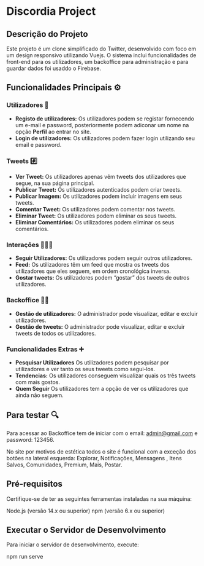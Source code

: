 # Discordia Project

## Descrição do Projeto

Este projeto é um clone simplificado do Twitter, desenvolvido com foco em um design responsivo utilizando Vuejs. O sistema inclui funcionalidades de front-end para os utilizadores, um backoffice para administração e para guardar dados foi usaddo o Firebase.

## Funcionalidades Principais ⚙️

### Utilizadores 👤

- **Registo de utilizadores:** Os utilizadores podem se registar fornecendo um e-mail e password, posteriormente podem adiconar um nome na opção **Perfil** ao entrar no site.
- **Login de utilizadores:** Os utilizadores podem fazer login utilizando seu email e password.

### Tweets #️⃣

- **Ver Tweet:** Os utilizadores apenas vêm tweets dos utilizadores que segue, na sua página principal.
- **Publicar Tweet:** Os utilizadores autenticados podem criar tweets.
- **Publicar Imagem:** Os utilizadores podem incluir imagens em seus tweets.
- **Comentar Tweet:** Os utilizadores podem comentar nos tweets.
- **Eliminar Tweet:** Os utilizadores podem eliminar os seus tweets.
- **Eliminar Comentários:** Os utilizadores podem eliminar os seus comentários.


### Interações 👨🏼‍💻

- **Seguir Utilizadores:** Os utilizadores podem seguir outros utilizadores.
- **Feed:** Os utilizadores têm um feed que mostra os tweets dos utilizadores que eles seguem, em ordem cronológica inversa.
- **Gostar tweets:** Os utilizadores podem “gostar” dos tweets de outros utilizadores.

### Backoffice 👨‍💼

- **Gestão de utilizadores:** O administrador pode visualizar, editar e excluir utilizadores.
- **Gestão de tweets:** O administrador pode visualizar, editar e excluir tweets de todos os utilizadores.

### Funcionalidades Extras ➕

- **Pesquisar Utilizadores** Os utilizadores podem pesquisar por utilizadores e ver tanto os seus tweets como segui-los.
- **Tendencias:** Os utilizadores conseguem visualizar quais os três tweets com mais gostos.
- **Quem Seguir** Os utilizadores tem a opção de ver os utilizadores que ainda não seguem.

## Para testar 🔍

Para acessar ao Backoffice tem de iniciar com o email: admin@gmail.com e password: 123456.

No site por motivos de estética todos o site é funcional com a exceção dos botões na lateral esquerda: Explorar, Notificações, Mensagens , Itens Salvos, Comunidades, Premium, Mais, Postar.

## Pré-requisitos

Certifique-se de ter as seguintes ferramentas instaladas na sua máquina:

Node.js (versão 14.x ou superior)
npm (versão 6.x ou superior)

## Executar o Servidor de Desenvolvimento

Para iniciar o servidor de desenvolvimento, execute:

npm run serve
